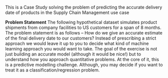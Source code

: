 This is a Case Study solving the problem of predicting the accurate delivery date of products in the Supply Chain Management use case

**Problem Statement**
The following hypothetical dataset simulates product shipments from company facilities to US customers for
a span of 8 months.
The problem statement is as follows – How do we give an accurate estimate of the final delivery date
to our customers?
Instead of prescribing a strict approach we would leave it up to you to decide what kind of machine
learning approach you would want to take. The goal of the exercise is not just building an accurate
model (although it would be nice!) but to understand how you approach quantitative problems.
At the core of it, this is a predictive modelling challenge. Although, you may decide if you want to treat it
as a classification/regression problem.

